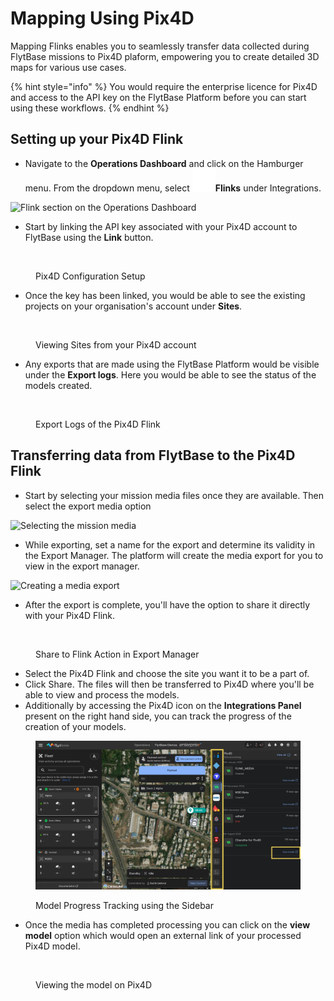 # Mapping Using Pix4D

Mapping Flinks enables you to seamlessly transfer data collected during FlytBase missions to Pix4D plaform, empowering you to create detailed 3D maps for various use cases.

{% hint style="info" %}
You would require the enterprise licence for Pix4D and access to the API key on the FlytBase Platform before you can start using these workflows.&#x20;
{% endhint %}

## Setting up your Pix4D Flink

* Navigate to the **Operations Dashboard** and click on the Hamburger menu. From the dropdown menu, select  <img src="../../../.gitbook/assets/image (536).png" alt="" data-size="line">**Flinks** under Integrations.

![Flink section on the Operations Dashboard](https://usercontent.clueso.io/b2bb36f5-e45c-4b1c-ba08-2610164f5037/7c298cf0-4fc6-4589-bb56-2af2f3119c31/5c0d2cd4-2b84-4750-8623-e6b8f5e7b3b5/images/010a9aec-4f57-4671-922c-b8c70550b016.png)

* Start by linking the API key associated with your Pix4D account to FlytBase using the **Link** button.

<figure><img src="../../../.gitbook/assets/Image 17-02-25 at 5.52 PM.jpeg" alt=""><figcaption><p> Pix4D Configuration Setup</p></figcaption></figure>

* Once the key has been linked, you would be able to see the existing projects on your organisation's account under **Sites**.&#x20;

<figure><img src="../../../.gitbook/assets/Image 17-02-25 at 7.06 PM.jpeg" alt=""><figcaption><p>Viewing Sites from your Pix4D account</p></figcaption></figure>

* Any exports that are made using the FlytBase Platform would be visible under the **Export logs**. Here you would be able to see the status of the models created.

<figure><img src="../../../.gitbook/assets/Image 17-02-25 at 7.07 PM.jpeg" alt=""><figcaption><p>Export Logs of the Pix4D Flink</p></figcaption></figure>

## Transferring data from FlytBase to the Pix4D Flink

* Start by selecting your mission media files once they are available. Then select the export media option

![Selecting the mission media](https://usercontent.clueso.io/b2bb36f5-e45c-4b1c-ba08-2610164f5037/eff672e5-c46e-4fc9-92a1-1179c33833c8/204cfa6c-a6f6-4f07-b32b-d386055b8050/images/7686f14f-9492-44f9-8a97-fddb2ccfd862.png)

* While exporting, set a name for the export and determine its validity in the Export Manager. The platform will create the media export for you to view in the export manager.

![Creating a media export](https://usercontent.clueso.io/b2bb36f5-e45c-4b1c-ba08-2610164f5037/eff672e5-c46e-4fc9-92a1-1179c33833c8/204cfa6c-a6f6-4f07-b32b-d386055b8050/images/89790a21-4d25-4204-a8a7-b7416e0565ac.png)

* After the export is complete, you'll have the option to share it directly with your Pix4D Flink.

<figure><img src="../../../.gitbook/assets/Image 17-02-25 at 5.05 PM (1).jpeg" alt=""><figcaption><p>Share to Flink Action in Export Manager </p></figcaption></figure>

* Select the Pix4D Flink and choose the site you want it to be a part of.&#x20;
* Click Share. The files will then be transferred to Pix4D where you'll be able to view and process the models.
* Additionally by accessing the Pix4D icon on the **Integrations Panel** present on the right hand side, you can track the progress of the creation of your models.

<figure><img src="../../../.gitbook/assets/Untitled design (2).png" alt=""><figcaption><p>Model Progress Tracking using the Sidebar</p></figcaption></figure>

* Once the media has completed processing you can click on the **view model** option which would open an external link of your processed Pix4D model.

<figure><img src="../../../.gitbook/assets/Image 17-02-25 at 6.39 PM.jpeg" alt=""><figcaption><p>Viewing the model on Pix4D </p></figcaption></figure>

